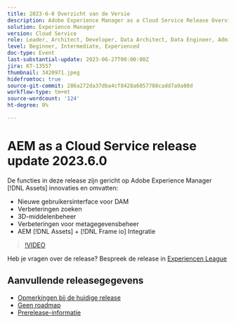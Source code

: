 ```yaml
---
title: 2023-6-0 Overzicht van de Versie
description: Adobe Experience Manager as a Cloud Service Release Overview Video 2023.6.0 De functies in deze release zijn gericht op Experience Manager Assets-innovaties en bevatten de volgende functies - Nieuwe gebruikersinterface voor DAM Search Enhancements 3D-verbeteringen in assetbeheer AEM [!DNL Assets] + [!DNL Frame io]  Integratie
solution: Experience Manager
version: Cloud Service
role: Leader, Architect, Developer, Data Architect, Data Engineer, Admin, User
level: Beginner, Intermediate, Experienced
doc-type: Event
last-substantial-update: 2023-06-27T00:00:00Z
jira: KT-13557
thumbnail: 3420971.jpeg
hidefromtoc: true
source-git-commit: 286a272da37dba4cf8428a6857788cadd7a9a80d
workflow-type: tm+mt
source-wordcount: '124'
ht-degree: 0%

---
```



# AEM as a Cloud Service release update 2023.6.0


De functies in deze release zijn gericht op Adobe Experience Manager [!DNL Assets] innovaties en omvatten:

* Nieuwe gebruikersinterface voor DAM
* Verbeteringen zoeken
* 3D-middelenbeheer
* Verbeteringen voor metagegevensbeheer
* AEM [!DNL Assets] + [!DNL Frame io] Integratie

>[!VIDEO](https://video.tv.adobe.com/v/3420971/?learn=on)


Heb je vragen over de release?  Bespreek de release in [Experiencen League](https://adobe.ly/43FGHk0)

## Aanvullende releasegegevens

* [Opmerkingen bij de huidige release](https://experienceleague.adobe.com/docs/experience-manager-cloud-service/content/release-notes/home.html)
* [Geen roadmap](https://experienceleague.adobe.com/docs/experience-manager-release-information/aem-release-updates/update-releases-roadmap.html)
* [Prerelease-informatie](https://experienceleague.adobe.com/docs/experience-manager-cloud-service/content/release-notes/prerelease.html)